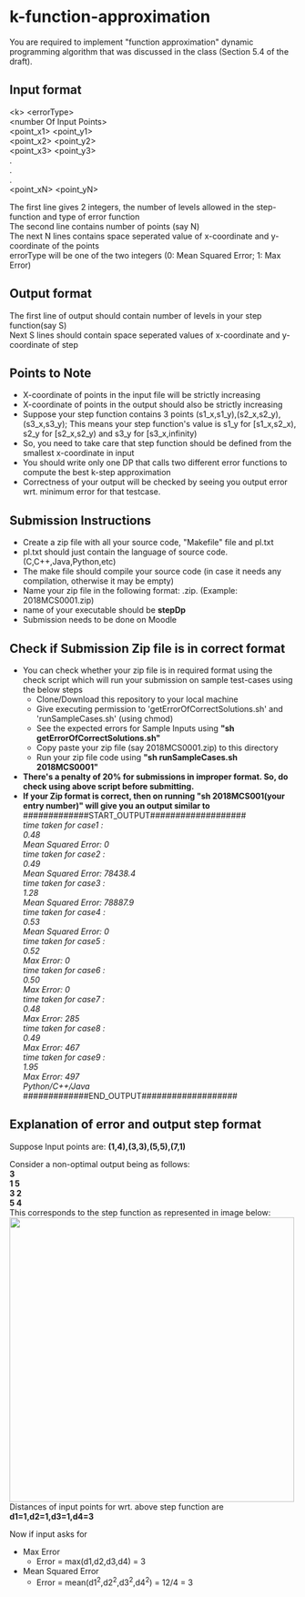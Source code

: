 # k-function-approximation
You are required to implement "function approximation" dynamic programming algorithm that was discussed in the class (Section 5.4 of the draft).
## Input format
&lt;k&gt;  &lt;errorType&gt;  
&lt;number Of Input Points&gt;  
&lt;point_x1&gt; &lt;point_y1&gt;  
&lt;point_x2&gt; &lt;point_y2&gt;  
&lt;point_x3&gt; &lt;point_y3&gt;  
.  
.  
.  
&lt;point_xN&gt; &lt;point_yN&gt;  

The first line gives 2 integers, the number of levels allowed in the step-function and type of error function  
The second line contains number of points (say N)  
The next N lines contains space seperated value of x-coordinate and y-coordinate of the points  
errorType will be one of the two integers (0: Mean Squared Error; 1: Max Error)  
## Output format
The first line of output should contain number of levels in your step function(say S)  
Next S lines should contain space seperated values of x-coordinate and y-coordinate of step  

## Points to Note
- X-coordinate of points in the input file will be strictly increasing  
- X-coordinate of points in the output should also be strictly increasing
- Suppose your step function contains 3 points (s1_x,s1_y),(s2_x,s2_y),(s3_x,s3_y); This means your step function's value is s1_y for \[s1_x,s2_x), s2_y for \[s2_x,s2_y) and s3_y for \[s3_x,infinity)
- So, you need to take care that step function should be defined from the smallest x-coordinate in input
- You should write only one DP that calls two different error functions to compute the best k-step approximation
- Correctness of your output will be checked by seeing you output error wrt. minimum error for that testcase.

## Submission Instructions
- Create a zip file with all your source code, "Makefile" file and pl.txt
- pl.txt should just contain the language of source code.(C,C++,Java,Python,etc)
- The make file should compile your source code (in case it needs any compilation, otherwise it may be empty)
- Name your zip file in the following format: <entry no>.zip. (Example: 2018MCS0001.zip)
- name of your executable should be **stepDp**
- Submission needs to be done on Moodle
  
## Check if Submission Zip file is in correct format
- You can check whether your zip file is in required format using the check script which will run your submission on sample test-cases using the below steps
  - Clone/Download this repository to your local machine 
  - Give executing permission to 'getErrorOfCorrectSolutions.sh' and 'runSampleCases.sh' (using chmod)
  - See the expected errors for Sample Inputs using **"sh getErrorOfCorrectSolutions.sh"**
  - Copy paste your zip file (say 2018MCS0001.zip) to this directory
  - Run your zip file code using **"sh runSampleCases.sh 2018MCS0001"**
- **There's a penalty of 20% for submissions in improper format. So, do check using above script before submitting.**
- **If your Zip format is correct, then on running "sh 2018MCS001(your entry number)" will give you an output similar to**  
  #############START_OUTPUT###################  
  *time taken for case1 :  
  0.48  
  Mean Squared Error: 0  
  time taken for case2 :  
  0.49  
  Mean Squared Error: 78438.4  
  time taken for case3 :  
  1.28  
  Mean Squared Error: 78887.9  
  time taken for case4 :  
  0.53  
  Mean Squared Error: 0  
  time taken for case5 :  
  0.52  
  Max Error: 0  
  time taken for case6 :  
  0.50  
  Max Error: 0  
  time taken for case7 :  
  0.48  
  Max Error: 285  
  time taken for case8 :  
  0.49  
  Max Error: 467  
  time taken for case9 :  
  1.95  
  Max Error: 497  
  Python/C++/Java*  
  #############END_OUTPUT###################



## Explanation of error and output step format
Suppose Input points are:
**(1,4),(3,3),(5,5),(7,1)**

Consider a non-optimal output being as follows:  
**3  
1 5  
3 2  
5 4**    
This corresponds to the step function as represented in image below:  
<img src="https://github.com/ayushgupt/k-function-approximation/blob/master/stepImage.jpg?raw=true" width="500">  
Distances of input points for wrt. above step function are
**d1=1,d2=1,d3=1,d4=3**

Now if input asks for 
- Max Error
  - Error = max(d1,d2,d3,d4) = 3
- Mean Squared Error
  - Error = mean(d1<sup>2</sup>,d2<sup>2</sup>,d3<sup>2</sup>,d4<sup>2</sup>) = 12/4 = 3




